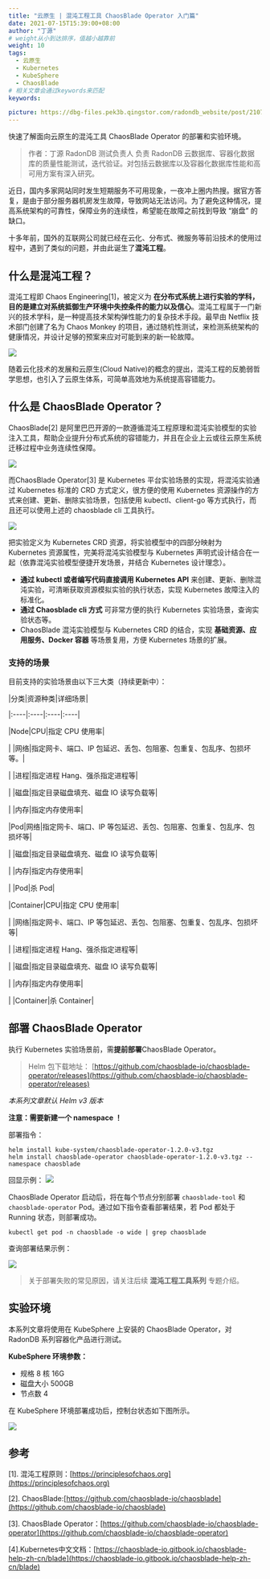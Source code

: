 ```yaml
---
title: "云原生 | 混沌工程工具 ChaosBlade Operator 入门篇"
date: 2021-07-15T15:39:00+08:00
author: "丁源"
# weight从小到达排序，值越小越靠前
weight: 10
tags:
  - 云原生
  - Kubernetes
  - KubeSphere
  - ChaosBlade
# 相关文章会通过keywords来匹配
keywords:

picture: https://dbg-files.pek3b.qingstor.com/radondb_website/post/210715_%E4%BA%91%E5%8E%9F%E7%94%9F%20%7C%20%E6%B7%B7%E6%B2%8C%E5%B7%A5%E7%A8%8B%E5%B7%A5%E5%85%B7%20ChaosBlade%20Operator%20%E5%85%A5%E9%97%A8%E7%AF%87/0.png
---
```

快速了解面向云原生的混沌工具 ChaosBlade Operator 的部署和实验环境。
<!--more-->
>作者：丁源 RadonDB 测试负责人
>负责 RadonDB 云数据库、容器化数据库的质量性能测试，迭代验证。对包括云数据库以及容器化数据库性能和高可用方案有深入研究。 

近日，国内多家网站同时发生短期服务不可用现象，一夜冲上圈内热搜。据官方答复，是由于部分服务器机房发生故障，导致网站无法访问。为了避免这种情况，提高系统架构的可靠性，保障业务的连续性，希望能在故障之前找到导致 “崩盘” 的缺口。

十多年前，国外的互联网公司就已经在云化、分布式、微服务等前沿技术的使用过程中，遇到了类似的问题，并由此诞生了**混沌工程**。

## 什么是混沌工程？

混沌工程即 Chaos Engineering[1]，被定义为 **在分布式系统上进行实验的学科，目的是建立对系统抵御生产环境中失控条件的能力以及信心**。混沌工程属于一门新兴的技术学科，是一种提高技术架构弹性能力的复杂技术手段。最早由 Netflix 技术部门创建了名为 Chaos Monkey 的项目，通过随机性测试，来检测系统架构的健康情况，并设计足够的预案来应对可能到来的新一轮故障。

![](https://dbg-files.pek3b.qingstor.com/radondb_website/post/210715_%E4%BA%91%E5%8E%9F%E7%94%9F%20%7C%20%E6%B7%B7%E6%B2%8C%E5%B7%A5%E7%A8%8B%E5%B7%A5%E5%85%B7%20ChaosBlade%20Operator%20%E5%85%A5%E9%97%A8%E7%AF%87/1.png)

随着云化技术的发展和云原生(Cloud Native)的概念的提出，混沌工程的反脆弱哲学思想，也引入了云原生体系，可简单高效地为系统提高容错能力。

## 什么是 ChaosBlade Operator？

ChaosBlade[2] 是阿里巴巴开源的一款遵循混沌工程原理和混沌实验模型的实验注入工具，帮助企业提升分布式系统的容错能力，并且在企业上云或往云原生系统迁移过程中业务连续性保障。

![](https://dbg-files.pek3b.qingstor.com/radondb_website/post/210715_%E4%BA%91%E5%8E%9F%E7%94%9F%20%7C%20%E6%B7%B7%E6%B2%8C%E5%B7%A5%E7%A8%8B%E5%B7%A5%E5%85%B7%20ChaosBlade%20Operator%20%E5%85%A5%E9%97%A8%E7%AF%87/2.png)

而ChaosBlade Operator[3] 是 Kubernetes 平台实验场景的实现，将混沌实验通过 Kubernetes 标准的 CRD 方式定义，很方便的使用 Kubernetes 资源操作的方式来创建、更新、删除实验场景，包括使用 kubectl、client-go 等方式执行，而且还可以使用上述的 chaosblade cli 工具执行。

![](https://dbg-files.pek3b.qingstor.com/radondb_website/post/210715_%E4%BA%91%E5%8E%9F%E7%94%9F%20%7C%20%E6%B7%B7%E6%B2%8C%E5%B7%A5%E7%A8%8B%E5%B7%A5%E5%85%B7%20ChaosBlade%20Operator%20%E5%85%A5%E9%97%A8%E7%AF%87/3.png)

把实验定义为 Kubernetes CRD 资源，将实验模型中的四部分映射为 Kubernetes 资源属性，完美将混沌实验模型与 Kubernetes 声明式设计结合在一起（依靠混沌实验模型便捷开发场景，并结合 Kubernetes 设计理念）。

* **通过 kubectl 或者编写代码直接调用 Kubernetes API** 来创建、更新、删除混沌实验，可清晰获取资源模拟实验的执行状态，实现 Kubernetes 故障注入的标准化。
* **通过 Chaosblade cli 方式** 可非常方便的执行 Kubernetes 实验场景，查询实验状态等。
* ChaosBlade 混沌实验模型与 Kubernetes CRD 的结合，实现 **基础资源、应用服务、Docker 容器** 等场景复用，方便 Kubernetes 场景的扩展。
### 支持的场景

目前支持的实验场景由以下三大类（持续更新中）：

|分类|资源种类|详细场景|

 |:----|:----|:----|:----|

 |Node|CPU|指定 CPU 使用率|

 |    |网络|指定网卡、端口、IP 包延迟、丢包、包阻塞、包重复、包乱序、包损坏等。|

 |    |进程|指定进程 Hang、强杀指定进程等|

 |    |磁盘|指定目录磁盘填充、磁盘 IO 读写负载等|

 |    |内存|指定内存使用率|

 |Pod|网络|指定网卡、端口、IP 等包延迟、丢包、包阻塞、包重复、包乱序、包损坏等|

 |    |磁盘|指定目录磁盘填充、磁盘 IO 读写负载等|

 |    |内存|指定内存使用率|

 |    |Pod|杀 Pod|

 |Container|CPU|指定 CPU 使用率|

 |    |网络|指定网卡、端口、IP 等包延迟、丢包、包阻塞、包重复、包乱序、包损坏等|

 |    |进程|指定进程 Hang、强杀指定进程等|

 |    |磁盘|指定目录磁盘填充、磁盘 IO 读写负载等|

 |    |内存|指定内存使用率|

 |    |Container|杀 Container|

## 部署 ChaosBlade Operator

执行 Kubernetes 实验场景前，需**提前部署**ChaosBlade Operator。

>Helm 包下载地址：
>[https://github.com/chaosblade-io/chaosblade-operator/releases](https://github.com/chaosblade-io/chaosblade-operator/releases) 

*本系列文章默认 Helm v3 版本*

**注意：需要新建一个 namespace ！**

部署指令：

```plain
helm install kube-system/chaosblade-operator-1.2.0-v3.tgz
helm install chaosblade-operator chaosblade-operator-1.2.0-v3.tgz --namespace chaosblade
```
回显示例：
![](https://dbg-files.pek3b.qingstor.com/radondb_website/post/210715_%E4%BA%91%E5%8E%9F%E7%94%9F%20%7C%20%E6%B7%B7%E6%B2%8C%E5%B7%A5%E7%A8%8B%E5%B7%A5%E5%85%B7%20ChaosBlade%20Operator%20%E5%85%A5%E9%97%A8%E7%AF%87/4.png)

ChaosBlade Operator 启动后，将在每个节点分别部署 `chaosblade-tool` 和 `chaosblade-operator` Pod。通过如下指令查看部署结果，若 Pod 都处于 Running 状态，则部署成功。

```plain
kubectl get pod -n chaosblade -o wide | grep chaosblade
```
查询部署结果示例：
 

![](https://dbg-files.pek3b.qingstor.com/radondb_website/post/210715_%E4%BA%91%E5%8E%9F%E7%94%9F%20%7C%20%E6%B7%B7%E6%B2%8C%E5%B7%A5%E7%A8%8B%E5%B7%A5%E5%85%B7%20ChaosBlade%20Operator%20%E5%85%A5%E9%97%A8%E7%AF%87/5.png)

>关于部署失败的常见原因，请关注后续 **混沌工程工具系列** 专题介绍。 
## 实验环境

本系列文章将使用在 KubeSphere 上安装的 ChaosBlade Operator，对 RadonDB 系列容器化产品进行测试。

**KubeSphere 环境参数：**

* 规格 8 核 16G
* 磁盘大小 500GB
* 节点数 4

在 KubeSphere 环境部署成功后，控制台状态如下图所示。

![](https://dbg-files.pek3b.qingstor.com/radondb_website/post/210715_%E4%BA%91%E5%8E%9F%E7%94%9F%20%7C%20%E6%B7%B7%E6%B2%8C%E5%B7%A5%E7%A8%8B%E5%B7%A5%E5%85%B7%20ChaosBlade%20Operator%20%E5%85%A5%E9%97%A8%E7%AF%87/6.png)

## 参考

[1]. 混沌工程原则：[https://principlesofchaos.org](https://principlesofchaos.org)

[2]. ChaosBlade:[https://github.com/chaosblade-io/chaosblade](https://github.com/chaosblade-io/chaosblade)

[3]. ChaosBlade Operator：[https://github.com/chaosblade-io/chaosblade-operator](https://github.com/chaosblade-io/chaosblade-operator)

[4].Kubernetes中文文档：[https://chaosblade-io.gitbook.io/chaosblade-help-zh-cn/blade](https://chaosblade-io.gitbook.io/chaosblade-help-zh-cn/blade) 


